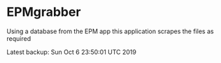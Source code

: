 # EPMgrabber
Using a database from the EPM app this application scrapes the files as required


Latest backup: Sun Oct 6 23:50:01 UTC 2019
